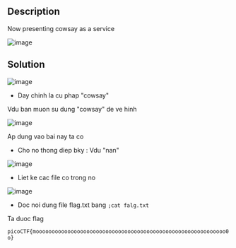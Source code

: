 ## Description

Now presenting cowsay as a service

![image](https://github.com/yeuubonn2k4/Pico/assets/161863346/24cd0c2c-3b63-4b44-904e-7c2b4dfa8695)

## Solution 

![image](https://github.com/yeuubonn2k4/Pico/assets/161863346/8b701774-6f6e-402f-acf1-38627831856c)

- Day chinh la cu phap "cowsay"

Vdu ban muon su dung "cowsay" de ve hinh  

![image](https://github.com/yeuubonn2k4/Pico/assets/161863346/488eb0ac-ed79-41d4-92af-7f487acb756a)

Ap dung vao bai nay ta co

- Cho no thong diep bky : Vdu "nan"

![image](https://github.com/yeuubonn2k4/Pico/assets/161863346/d1c09ff3-4b89-458e-9a86-d28e9428ed96)

- Liet ke cac file co trong no

![image](https://github.com/yeuubonn2k4/Pico/assets/161863346/7707ba61-0737-409a-9500-3b12b02e9e70)

- Doc noi dung file flag.txt bang ` ;cat falg.txt `

Ta duoc flag 

`
picoCTF{moooooooooooooooooooooooooooooooooooooooooooooooooooooooooooo0o}
`
